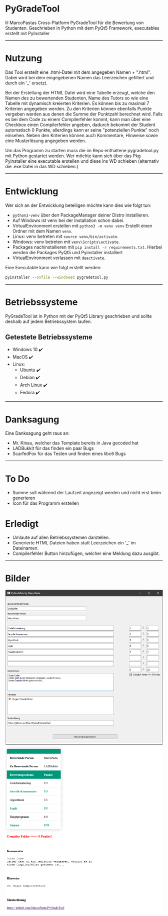 # PyGradeTool
lil MarcoPastas Cross-Platform PyGradeTool für die Bewertung von Studenten. Geschrieben in Python mit dem PyQt5 Framework, executables erstellt mit PyInstaller
___
# Nutzung
Das Tool erstellt eine .html-Datei mit dem angegeben Namen + ".html". Dabei wird bei dem eingegebenen Namen das Leerzeichen gefiltert und durch ein '_' ersetzt. 

Bei der Erstellung der HTML Datei wird eine Tabelle erzeugt, welche den Namen des zu bewertenden Studenten, Name des Tutors so wie eine Tabelle mit dynamisch kreierten Kriterien. Es können bis zu maximal 7 Kriterien angegeben werden. Zu den Kriterien können ebenfalls Punkte vergeben werden aus denen die Summe der Punktzahl berechnet wird. Falls es bei dem Code zu einem Compilerfehler kommt, kann man über eine Checkbox einen Compilerfehler angeben, dadurch bekommt der Student automatisch 0 Punkte, allerdings kann er seine "potenziellen Punkte" noch einsehen. Neben den Kriterien können auch Kommentare, Hinweise sowie eine Musterlösung angegeben werden.

Um das Programm zu starten muss die im Repo enthaltene pygradetool.py mit Python gestartet werden. Wer möchte kann sich über das Pkg Pyinstaller eine executable erstellen und diese ins WD schieben (alternativ die .exe Datei in das WD schieben.)
___
# Entwicklung 
Wer sich an der Entwicklung beteiligen möchte kann dies wie folgt tun:
* `python3-venv` über den PackageManager deiner Distro installieren.
* Auf Windows ist venv bei der Installation schon dabei.
* VirtualEnvironment erstellen mit `python3 -m venv venv` Erstellt einen  Ordner mit dem Namen `venv`.
* Linux: venv betreten mit `source venv/bin/activate`.
* Windows: venv betreten mit `venv\Scripts\activate`.
* Packages nachinstallieren mit `pip install -r requirements.txt`. Hierbei werden die Packages PyQt5 und Pyinstaller installiert
* VirtualEnvironment verlassen mit `deactivate`.

Eine Executable kann wie folgt erstellt werden: 
```bash
pyinstaller --onfile --windowed pygradetool.py
```
___
# Betriebssysteme
PyGradeTool ist in Python mit der PyQt5 Library geschrieben und sollte deshalb auf jedem Betriebssystem laufen. 

## Getestete Betriebssysteme
* Windows 10 ✔️
* MacOS ✔️
* Linux: 
    * Ubuntu ✔️
    * Debian ✔️
    * Arch Linux ✔️
    * Fedora ✔️
___
# Danksagung
Eine Danksagung geht raus an:
* Mr. Kinau, welcher das Template bereits in Java gecoded hat 
* LADBukkit für das finden ein paar Bugs
* ScarfedFox für das Testen und finden eines libc6 Bugs
___
# To Do
* Summe soll während der Laufzeit angezeigt werden und nicht erst beim generieren
* Icon für das Programm erstellen

# Erledigt
* Umlaute auf allen Betriebssystemen darstellen.
* Generierte HTML Dateien haben statt Leerzeichen ein '_' im Dateinamen.
* Compilerfehler Button hinzufügen, welcher eine Meldung dazu ausgibt.
___
# Bilder
![image info](./src/Tool.png)
![image info](./src/Ergebnis.png)
